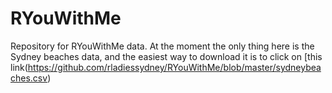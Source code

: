 # RYouWithMe

Repository for RYouWithMe data. At the moment the only thing here is the Sydney beaches data, and the easiest way to download it is to click on [this link(https://github.com/rladiessydney/RYouWithMe/blob/master/sydneybeaches.csv)
